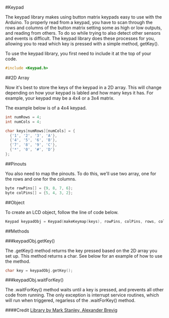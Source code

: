 #Keypad

The keypad library makes using button matrix keypads easy to use with the Arduino. To properly read from a keypad, you have to scan through the rows and columns of the button matrix setting some as high or low outputs, and reading from others. To do so while trying to also detect other sensors and events is difficult. The keypad library does these processes for you, allowing you to read which key is pressed with a simple method, getKey().

To use the keypad library, you first need to include it at the top of your code.

```c++
#include <Keypad.h>
```

##2D Array

Now it's best to store the keys of the keypad in a 2D array. This will change depending on how your keypad is labled and how many keys it has. For example, your keypad may be a 4x4 or a 3x4 matrix.

The example below is of a 4x4 keypad.

```c++
int numRows = 4;
int numCols = 4;

char keys[numRows][numCols] = {
  {'1', '2', '3', 'A'},
  {'4', '5', '6', 'B'},
  {'7', '8', '9', 'C'},
  {'*', '0', '#', 'D'}
};
```

##Pinouts

You also need to map the pinouts. To do this, we'll use two array, one for the rows and one for the columns. 

```c++
byte rowPins[] = {9, 8, 7, 6}; 
byte colPins[] = {5, 4, 3, 2}; 
```

##Object

To create an LCD object, follow the line of code below. 

```c++
Keypad keypadObj = Keypad(makeKeymap(keys), rowPins, colPins, rows, cols);
```

##Methods

###keypadObj.getKey()

The .getKey() method returns the key pressed based on the 2D array you set up. This method returns a char. See below for an example of how to use the method.

```c++
char key = keypadObj.getKey();
```

###keypadObj.waitForKey()

The .waitForKey() method waits until a key is pressed, and prevents all other code from running. The only exception is interrupt service routines, which will run when triggered, regarless of the .waitForKey() method.


####Credit
[Library by Mark Stanley, Alexander Brevig](https://playground.arduino.cc/Code/Keypad/)
